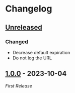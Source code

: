 # Changelog

## [Unreleased]

### Changed

- Decrease default expiration
- Do not log the URL

## [1.0.0] - 2023-10-04

_First Release_

[Unreleased]: https://github.com/anton-yurchenko/s3-pre-signed-url/compare/v1.0.0...HEAD
[1.0.0]: https://github.com/anton-yurchenko/s3-pre-signed-url/releases/tag/v1.0.0